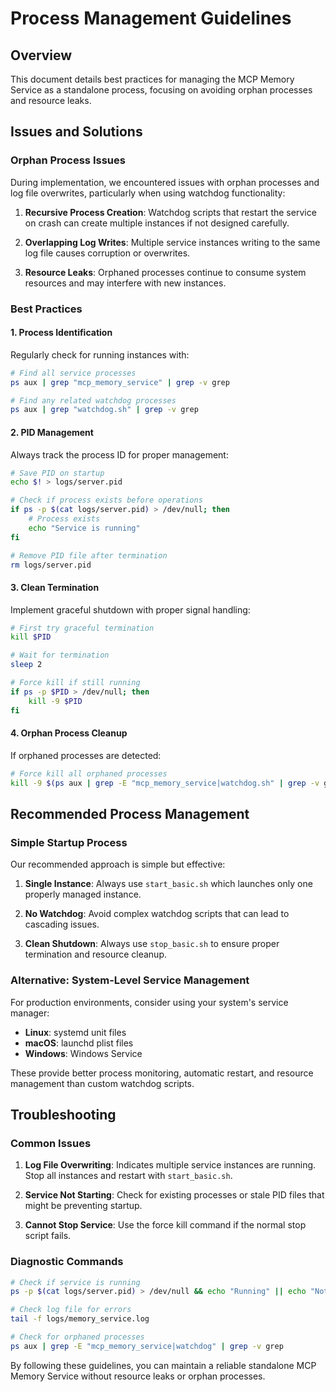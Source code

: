 # Process Management Guidelines

## Overview

This document details best practices for managing the MCP Memory Service as a standalone process, focusing on avoiding orphan processes and resource leaks.

## Issues and Solutions

### Orphan Process Issues

During implementation, we encountered issues with orphan processes and log file overwrites, particularly when using watchdog functionality:

1. **Recursive Process Creation**: Watchdog scripts that restart the service on crash can create multiple instances if not designed carefully.

2. **Overlapping Log Writes**: Multiple service instances writing to the same log file causes corruption or overwrites.

3. **Resource Leaks**: Orphaned processes continue to consume system resources and may interfere with new instances.

### Best Practices

#### 1. Process Identification

Regularly check for running instances with:

```bash
# Find all service processes
ps aux | grep "mcp_memory_service" | grep -v grep

# Find any related watchdog processes
ps aux | grep "watchdog.sh" | grep -v grep
```

#### 2. PID Management

Always track the process ID for proper management:

```bash
# Save PID on startup
echo $! > logs/server.pid

# Check if process exists before operations
if ps -p $(cat logs/server.pid) > /dev/null; then
    # Process exists
    echo "Service is running"
fi

# Remove PID file after termination
rm logs/server.pid
```

#### 3. Clean Termination

Implement graceful shutdown with proper signal handling:

```bash
# First try graceful termination
kill $PID

# Wait for termination
sleep 2

# Force kill if still running
if ps -p $PID > /dev/null; then
    kill -9 $PID
fi
```

#### 4. Orphan Process Cleanup

If orphaned processes are detected:

```bash
# Force kill all orphaned processes
kill -9 $(ps aux | grep -E "mcp_memory_service|watchdog.sh" | grep -v grep | awk '{print $2}')
```

## Recommended Process Management

### Simple Startup Process

Our recommended approach is simple but effective:

1. **Single Instance**: Always use `start_basic.sh` which launches only one properly managed instance.

2. **No Watchdog**: Avoid complex watchdog scripts that can lead to cascading issues.

3. **Clean Shutdown**: Always use `stop_basic.sh` to ensure proper termination and resource cleanup.

### Alternative: System-Level Service Management

For production environments, consider using your system's service manager:

- **Linux**: systemd unit files
- **macOS**: launchd plist files
- **Windows**: Windows Service

These provide better process monitoring, automatic restart, and resource management than custom watchdog scripts.

## Troubleshooting

### Common Issues

1. **Log File Overwriting**: Indicates multiple service instances are running. Stop all instances and restart with `start_basic.sh`.

2. **Service Not Starting**: Check for existing processes or stale PID files that might be preventing startup.

3. **Cannot Stop Service**: Use the force kill command if the normal stop script fails.

### Diagnostic Commands

```bash
# Check if service is running
ps -p $(cat logs/server.pid) > /dev/null && echo "Running" || echo "Not running"

# Check log file for errors
tail -f logs/memory_service.log

# Check for orphaned processes
ps aux | grep -E "mcp_memory_service|watchdog" | grep -v grep
```

By following these guidelines, you can maintain a reliable standalone MCP Memory Service without resource leaks or orphan processes.